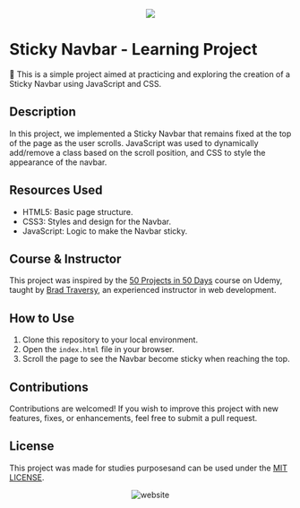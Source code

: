 <p align="center">
  <img src="https://skillicons.dev/icons?i=css,javascript" />
</p>

# Sticky Navbar - Learning Project

🚀 This is a simple project aimed at practicing and exploring the creation of a Sticky Navbar using JavaScript and CSS.

## Description

In this project, we implemented a Sticky Navbar that remains fixed at the top of the page as the user scrolls. JavaScript was used to dynamically add/remove a class based on the scroll position, and CSS to style the appearance of the navbar.

## Resources Used

- HTML5: Basic page structure.
- CSS3: Styles and design for the Navbar.
- JavaScript: Logic to make the Navbar sticky.

## Course & Instructor

This project was inspired by the [50 Projects in 50 Days](https://www.udemy.com/course/50-projects-50-days/) course on Udemy, taught by [Brad Traversy](http://www.traversymedia.com/), an experienced instructor in web development.

## How to Use

1. Clone this repository to your local environment.
2. Open the `index.html` file in your browser.
3. Scroll the page to see the Navbar become sticky when reaching the top.

## Contributions

Contributions are welcomed! If you wish to improve this project with new features, fixes, or enhancements, feel free to submit a pull request.

## License

This project was made for studies purposesand can be used under the [MIT LICENSE](https://opensource.org/license/mit/).


<p align="center">
  <img src="1.gif" alt="website" />
</p>